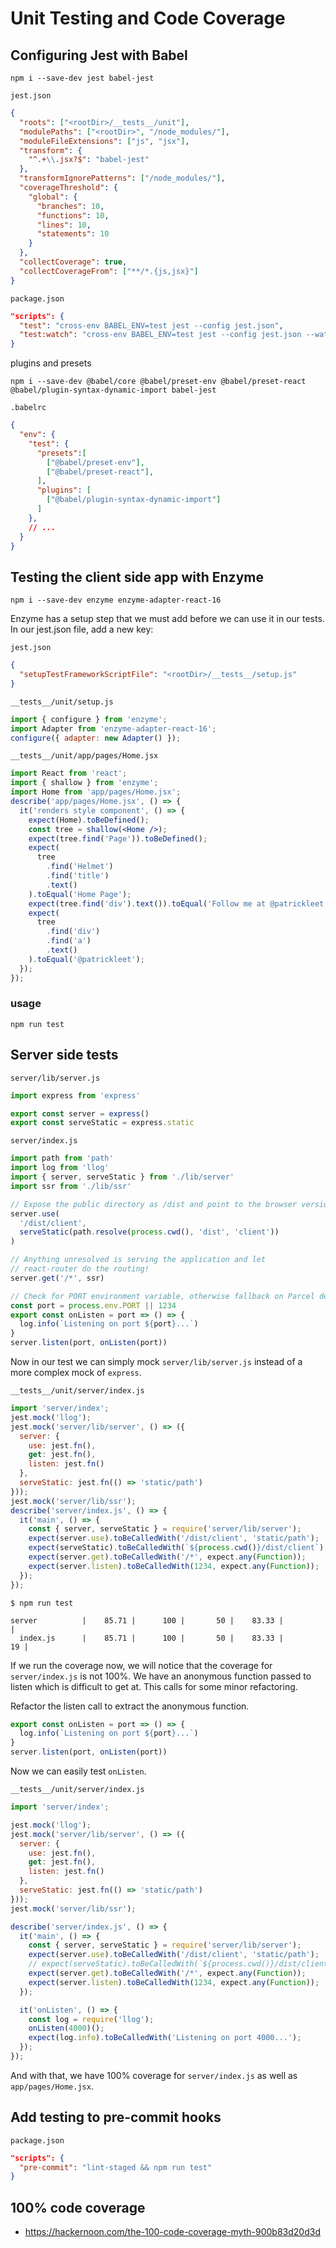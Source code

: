 # Unit Testing and Code Coverage

## Configuring Jest with Babel

```
npm i --save-dev jest babel-jest
```

`jest.json`
```json
{
  "roots": ["<rootDir>/__tests__/unit"],
  "modulePaths": ["<rootDir>", "/node_modules/"],
  "moduleFileExtensions": ["js", "jsx"],
  "transform": {
    "^.+\\.jsx?$": "babel-jest"
  },
  "transformIgnorePatterns": ["/node_modules/"],
  "coverageThreshold": {
    "global": {
      "branches": 10,
      "functions": 10,
      "lines": 10,
      "statements": 10
    }
  },
  "collectCoverage": true,
  "collectCoverageFrom": ["**/*.{js,jsx}"]
}
```

`package.json`
```json
"scripts": {
  "test": "cross-env BABEL_ENV=test jest --config jest.json",
  "test:watch": "cross-env BABEL_ENV=test jest --config jest.json --watch"
}
```

plugins and presets

```
npm i --save-dev @babel/core @babel/preset-env @babel/preset-react @babel/plugin-syntax-dynamic-import babel-jest
```

`.babelrc`
```json
{
  "env": {
    "test": {
      "presets":[
        ["@babel/preset-env"],
        ["@babel/preset-react"],
      ],
      "plugins": [
        ["@babel/plugin-syntax-dynamic-import"]
      ]
    },
    // ...
  }
}
```

## Testing the client side app with Enzyme

```
npm i --save-dev enzyme enzyme-adapter-react-16
```

Enzyme has a setup step that we must add before we can use it in our tests. In our jest.json file, add a new key:

`jest.json`
```json
{
  "setupTestFrameworkScriptFile": "<rootDir>/__tests__/setup.js"
}
```

`__tests__/unit/setup.js`
```js
import { configure } from 'enzyme';
import Adapter from 'enzyme-adapter-react-16';
configure({ adapter: new Adapter() });
```

`__tests__/unit/app/pages/Home.jsx`
```jsx
import React from 'react';
import { shallow } from 'enzyme';
import Home from 'app/pages/Home.jsx';
describe('app/pages/Home.jsx', () => {
  it('renders style component', () => {
    expect(Home).toBeDefined();
    const tree = shallow(<Home />);
    expect(tree.find('Page')).toBeDefined();
    expect(
      tree
        .find('Helmet')
        .find('title')
        .text()
    ).toEqual('Home Page');
    expect(tree.find('div').text()).toEqual('Follow me at @patrickleet');
    expect(
      tree
        .find('div')
        .find('a')
        .text()
    ).toEqual('@patrickleet');
  });
});
```

### usage

```
npm run test
```

## Server side tests

`server/lib/server.js`
```js
import express from 'express'

export const server = express()
export const serveStatic = express.static
```

`server/index.js`
```js
import path from 'path'
import log from 'llog'
import { server, serveStatic } from './lib/server'
import ssr from './lib/ssr'

// Expose the public directory as /dist and point to the browser version
server.use(
  '/dist/client',
  serveStatic(path.resolve(process.cwd(), 'dist', 'client'))
)

// Anything unresolved is serving the application and let
// react-router do the routing!
server.get('/*', ssr)

// Check for PORT environment variable, otherwise fallback on Parcel default port
const port = process.env.PORT || 1234
export const onListen = port => () => {
  log.info(`Listening on port ${port}...`)
}
server.listen(port, onListen(port))

```

Now in our test we can simply mock `server/lib/server.js` instead of a more complex mock of `express`.

`__tests__/unit/server/index.js`
```js
import 'server/index';
jest.mock('llog');
jest.mock('server/lib/server', () => ({
  server: {
    use: jest.fn(),
    get: jest.fn(),
    listen: jest.fn()
  },
  serveStatic: jest.fn(() => 'static/path')
}));
jest.mock('server/lib/ssr');
describe('server/index.js', () => {
  it('main', () => {
    const { server, serveStatic } = require('server/lib/server');
    expect(server.use).toBeCalledWith('/dist/client', 'static/path');
    expect(serveStatic).toBeCalledWith(`${process.cwd()}/dist/client`);
    expect(server.get).toBeCalledWith('/*', expect.any(Function));
    expect(server.listen).toBeCalledWith(1234, expect.any(Function));
  });
});
```

```
$ npm run test

server          |    85.71 |      100 |       50 |    83.33 |                   |
  index.js      |    85.71 |      100 |       50 |    83.33 |                19 |
```

If we run the coverage now, we will notice that the coverage for `server/index.js` is not 100%. We have an anonymous function passed to listen which is difficult to get at. This calls for some minor refactoring.

Refactor the listen call to extract the anonymous function.

```js
export const onListen = port => () => {
  log.info(`Listening on port ${port}...`)
}
server.listen(port, onListen(port))
```

Now we can easily test `onListen`.

`__tests__/unit/server/index.js`
```js
import 'server/index';

jest.mock('llog');
jest.mock('server/lib/server', () => ({
  server: {
    use: jest.fn(),
    get: jest.fn(),
    listen: jest.fn()
  },
  serveStatic: jest.fn(() => 'static/path')
}));
jest.mock('server/lib/ssr');

describe('server/index.js', () => {
  it('main', () => {
    const { server, serveStatic } = require('server/lib/server');
    expect(server.use).toBeCalledWith('/dist/client', 'static/path');
    // expect(serveStatic).toBeCalledWith(`${process.cwd()}/dist/client`);
    expect(server.get).toBeCalledWith('/*', expect.any(Function));
    expect(server.listen).toBeCalledWith(1234, expect.any(Function));
  });

  it('onListen', () => {
    const log = require('llog');
    onListen(4000)();
    expect(log.info).toBeCalledWith('Listening on port 4000...');
  });
});
```

And with that, we have 100% coverage for `server/index.js` as well as `app/pages/Home.jsx`.

## Add testing to pre-commit hooks

`package.json`
```json
"scripts": {
  "pre-commit": "lint-staged && npm run test"
}
```

## 100% code coverage

- https://hackernoon.com/the-100-code-coverage-myth-900b83d20d3d
